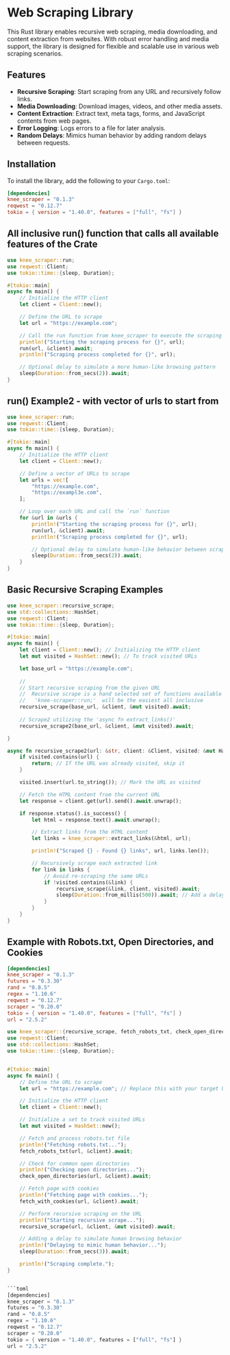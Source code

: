 # Web Scraping Library

This Rust library enables recursive web scraping, media downloading, and content extraction from websites. With robust error handling and media support, the library is designed for flexible and scalable use in various web scraping scenarios.

## Features

- **Recursive Scraping**: Start scraping from any URL and recursively follow links.
- **Media Downloading**: Download images, videos, and other media assets.
- **Content Extraction**: Extract text, meta tags, forms, and JavaScript contents from web pages.
- **Error Logging**: Logs errors to a file for later analysis.
- **Random Delays**: Mimics human behavior by adding random delays between requests.

## Installation

To install the library, add the following to your `Cargo.toml`:

```toml
[dependencies]
knee_scraper = "0.1.3"
reqwest = "0.12.7"
tokio = { version = "1.40.0", features = ["full", "fs"] }
```
## All inclusive run() function that calls all available features of the Crate 

```rust 
use knee_scraper::run;
use reqwest::Client;
use tokio::time::{sleep, Duration};

#[tokio::main]
async fn main() {
    // Initialize the HTTP client
    let client = Client::new();

    // Define the URL to scrape
    let url = "https://example.com";

    // Call the run function from knee_scraper to execute the scraping workflow
    println!("Starting the scraping process for {}", url);
    run(url, &client).await;
    println!("Scraping process completed for {}", url);

    // Optional delay to simulate a more human-like browsing pattern
    sleep(Duration::from_secs(2)).await;
}
```
## run() Example2 - with vector of urls to start from 
```rust
use knee_scraper::run;
use reqwest::Client;
use tokio::time::{sleep, Duration};

#[tokio::main]
async fn main() {
    // Initialize the HTTP client
    let client = Client::new();

    // Define a vector of URLs to scrape
    let urls = vec![
        "https://example.com",
        "https://exampl3e.com",
    ];

    // Loop over each URL and call the `run` function
    for &url in &urls {
        println!("Starting the scraping process for {}", url);
        run(url, &client).await;
        println!("Scraping process completed for {}", url);

        // Optional delay to simulate human-like behavior between scrapes
        sleep(Duration::from_secs(2)).await;
    }
}

```

## Basic Recursive Scraping Examples

```rust
use knee_scraper::recursive_scrape;
use std::collections::HashSet;
use reqwest::Client;
use tokio::time::{sleep, Duration};

#[tokio::main]
async fn main() {
    let client = Client::new(); // Initializing the HTTP client
    let mut visited = HashSet::new(); // To track visited URLs

    let base_url = "https://example.com";
    
    //
    // Start recursive scraping from the given URL
    //  Recursive scrape is a hand selected set of functions available
    //   'knee-scraper::run;'  will be the easiest all inclusive  
    recursive_scrape(base_url, &client, &mut visited).await;
    
    // Scrape2 utilizing the 'async fn extract_links()' 
    recursive_scrape2(base_url, &client, &mut visited).await;

}

async fn recursive_scrape2(url: &str, client: &Client, visited: &mut HashSet<String>) {
    if visited.contains(url) {
        return; // If the URL was already visited, skip it
    }

    visited.insert(url.to_string()); // Mark the URL as visited

    // Fetch the HTML content from the current URL
    let response = client.get(url).send().await.unwrap();

    if response.status().is_success() {
        let html = response.text().await.unwrap();

        // Extract links from the HTML content
        let links = knee_scraper::extract_links(&html, url);

        println!("Scraped {} - Found {} links", url, links.len());

        // Recursively scrape each extracted link
        for link in links {
            // Avoid re-scraping the same URLs
            if !visited.contains(&link) {
                recursive_scrape(&link, client, visited).await;
                sleep(Duration::from_millis(500)).await; // Add a delay between requests to avoid overwhelming the server
            }
        }
    }
}

```

## Example with Robots.txt, Open Directories, and Cookies

```toml
[dependencies]
knee_scraper = "0.1.3"
futures = "0.3.30"
rand = "0.8.5"
regex = "1.10.6"
reqwest = "0.12.7"
scraper = "0.20.0"
tokio = { version = "1.40.0", features = ["full", "fs"] }
url = "2.5.2"

```

```rust
use knee_scraper::{recursive_scrape, fetch_robots_txt, check_open_directories, fetch_with_cookies};
use reqwest::Client;
use std::collections::HashSet;
use tokio::time::{sleep, Duration};


#[tokio::main]
async fn main() {
    // Define the URL to scrape
    let url = "https://example.com"; // Replace this with your target URL

    // Initialize the HTTP client
    let client = Client::new();

    // Initialize a set to track visited URLs
    let mut visited = HashSet::new();

    // Fetch and process robots.txt file
    println!("Fetching robots.txt...");
    fetch_robots_txt(url, &client).await;

    // Check for common open directories
    println!("Checking open directories...");
    check_open_directories(url, &client).await;

    // Fetch page with cookies
    println!("Fetching page with cookies...");
    fetch_with_cookies(url, &client).await;

    // Perform recursive scraping on the URL
    println!("Starting recursive scrape...");
    recursive_scrape(url, &client, &mut visited).await;

    // Adding a delay to simulate human browsing behavior
    println!("Delaying to mimic human behavior...");
    sleep(Duration::from_secs(3)).await;

    println!("Scraping complete.");
}


```toml
[dependencies]
knee_scraper = "0.1.3"
futures = "0.3.30"
rand = "0.8.5"
regex = "1.10.6"
reqwest = "0.12.7"
scraper = "0.20.0"
tokio = { version = "1.40.0", features = ["full", "fs"] }
url = "2.5.2"

```

```rust


```